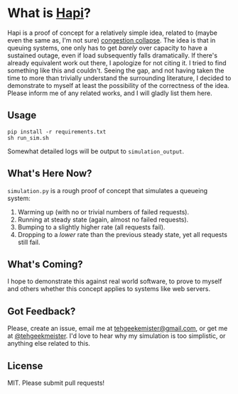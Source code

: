 What is [Hapi](http://en.wikipedia.org/wiki/Hapi_%28Nile_god%29)?
===========

Hapi is a proof of concept for a relatively simple idea, related to (maybe even the same as, I'm not sure) [congestion collapse](http://en.wikipedia.org/wiki/Network_congestion#Congestive_collapse). The idea is that in queuing systems, one only has to get _barely_ over capacity to have a sustained outage, even if load subsequently falls dramatically. If there's already equivalent work out there, I apologize for not citing it. I tried to find something like this and couldn't. Seeing the gap, and not having taken the time to more than trivially understand the surrounding literature, I decided to demonstrate to myself at least the possibility of the correctness of the idea. Please inform me of any related works, and I will gladly list them here.

Usage
-----

```
pip install -r requirements.txt
sh run_sim.sh
```

Somewhat detailed logs will be output to `simulation_output`.

What's Here Now?
----------------

`simulation.py` is a rough proof of concept that simulates a queueing system:

1. Warming up (with no or trivial numbers of failed requests).
2. Running at steady state (again, almost no failed requests).
3. Bumping to a slightly higher rate (all requests fail).
4. Dropping to a _lower_ rate than the previous steady state, yet all requests still fail.

What's Coming?
--------------

I hope to demonstrate this against real world software, to prove to myself and others whether this concept applies to systems like web servers.

Got Feedback?
-------------

Please, create an issue, email me at [tehgeekemister@gmail.com](mail:tehgeekmeister@gmail.com), or get me at [@tehgeekmeister](http://twitter.com/tehgeekmeister). I'd love to hear why my simulation is too simplistic, or anything else related to this.

License
-------

MIT. Please submit pull requests!
